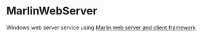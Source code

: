 # MarlinWebServer

Windows web server service using [Marlin web server and client framework](https://github.com/edwig/Marlin)